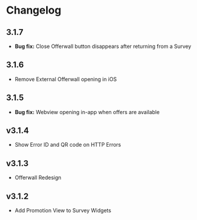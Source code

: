 # Changelog

## 3.1.7
- **Bug fix:** Close Offerwall button disappears after returning from a Survey 

## 3.1.6
- Remove External Offerwall opening in iOS

## 3.1.5
- **Bug fix:** Webview opening in-app when offers are available

## v3.1.4
- Show Error ID and QR code on HTTP Errors

## v3.1.3
- Offerwall Redesign  

## v3.1.2
- Add Promotion View to Survey Widgets
